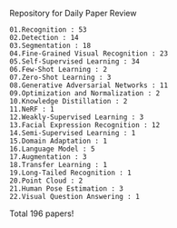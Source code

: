 Repository for Daily Paper Review

    01.Recognition : 53
    02.Detection : 14
    03.Segmentation : 18
    04.Fine-Grained Visual Recognition : 23
    05.Self-Supervised Learning : 34
    06.Few-Shot Learning : 2
    07.Zero-Shot Learning : 3
    08.Generative Adversarial Networks : 11
    09.Optimization and Normalization : 2
    10.Knowledge Distillation : 2
    11.NeRF : 1
    12.Weakly-Supervised Learning : 3
    13.Facial Expression Recognition : 12
    14.Semi-Supervised Learning : 1
    15.Domain Adaptation : 1
    16.Language Model : 5
    17.Augmentation : 3
    18.Transfer Learning : 1
    19.Long-Tailed Recognition : 1
    20.Point Cloud : 2
    21.Human Pose Estimation : 3
    22.Visual Question Answering : 1

Total 196 papers!